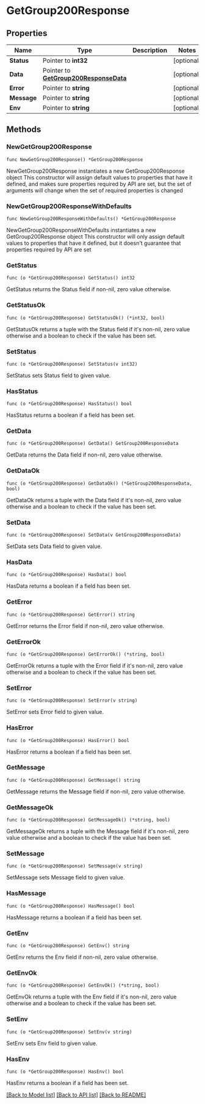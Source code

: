 # GetGroup200Response

## Properties

Name | Type | Description | Notes
------------ | ------------- | ------------- | -------------
**Status** | Pointer to **int32** |  | [optional] 
**Data** | Pointer to [**GetGroup200ResponseData**](GetGroup200ResponseData.md) |  | [optional] 
**Error** | Pointer to **string** |  | [optional] 
**Message** | Pointer to **string** |  | [optional] 
**Env** | Pointer to **string** |  | [optional] 

## Methods

### NewGetGroup200Response

`func NewGetGroup200Response() *GetGroup200Response`

NewGetGroup200Response instantiates a new GetGroup200Response object
This constructor will assign default values to properties that have it defined,
and makes sure properties required by API are set, but the set of arguments
will change when the set of required properties is changed

### NewGetGroup200ResponseWithDefaults

`func NewGetGroup200ResponseWithDefaults() *GetGroup200Response`

NewGetGroup200ResponseWithDefaults instantiates a new GetGroup200Response object
This constructor will only assign default values to properties that have it defined,
but it doesn't guarantee that properties required by API are set

### GetStatus

`func (o *GetGroup200Response) GetStatus() int32`

GetStatus returns the Status field if non-nil, zero value otherwise.

### GetStatusOk

`func (o *GetGroup200Response) GetStatusOk() (*int32, bool)`

GetStatusOk returns a tuple with the Status field if it's non-nil, zero value otherwise
and a boolean to check if the value has been set.

### SetStatus

`func (o *GetGroup200Response) SetStatus(v int32)`

SetStatus sets Status field to given value.

### HasStatus

`func (o *GetGroup200Response) HasStatus() bool`

HasStatus returns a boolean if a field has been set.

### GetData

`func (o *GetGroup200Response) GetData() GetGroup200ResponseData`

GetData returns the Data field if non-nil, zero value otherwise.

### GetDataOk

`func (o *GetGroup200Response) GetDataOk() (*GetGroup200ResponseData, bool)`

GetDataOk returns a tuple with the Data field if it's non-nil, zero value otherwise
and a boolean to check if the value has been set.

### SetData

`func (o *GetGroup200Response) SetData(v GetGroup200ResponseData)`

SetData sets Data field to given value.

### HasData

`func (o *GetGroup200Response) HasData() bool`

HasData returns a boolean if a field has been set.

### GetError

`func (o *GetGroup200Response) GetError() string`

GetError returns the Error field if non-nil, zero value otherwise.

### GetErrorOk

`func (o *GetGroup200Response) GetErrorOk() (*string, bool)`

GetErrorOk returns a tuple with the Error field if it's non-nil, zero value otherwise
and a boolean to check if the value has been set.

### SetError

`func (o *GetGroup200Response) SetError(v string)`

SetError sets Error field to given value.

### HasError

`func (o *GetGroup200Response) HasError() bool`

HasError returns a boolean if a field has been set.

### GetMessage

`func (o *GetGroup200Response) GetMessage() string`

GetMessage returns the Message field if non-nil, zero value otherwise.

### GetMessageOk

`func (o *GetGroup200Response) GetMessageOk() (*string, bool)`

GetMessageOk returns a tuple with the Message field if it's non-nil, zero value otherwise
and a boolean to check if the value has been set.

### SetMessage

`func (o *GetGroup200Response) SetMessage(v string)`

SetMessage sets Message field to given value.

### HasMessage

`func (o *GetGroup200Response) HasMessage() bool`

HasMessage returns a boolean if a field has been set.

### GetEnv

`func (o *GetGroup200Response) GetEnv() string`

GetEnv returns the Env field if non-nil, zero value otherwise.

### GetEnvOk

`func (o *GetGroup200Response) GetEnvOk() (*string, bool)`

GetEnvOk returns a tuple with the Env field if it's non-nil, zero value otherwise
and a boolean to check if the value has been set.

### SetEnv

`func (o *GetGroup200Response) SetEnv(v string)`

SetEnv sets Env field to given value.

### HasEnv

`func (o *GetGroup200Response) HasEnv() bool`

HasEnv returns a boolean if a field has been set.


[[Back to Model list]](../README.md#documentation-for-models) [[Back to API list]](../README.md#documentation-for-api-endpoints) [[Back to README]](../README.md)


